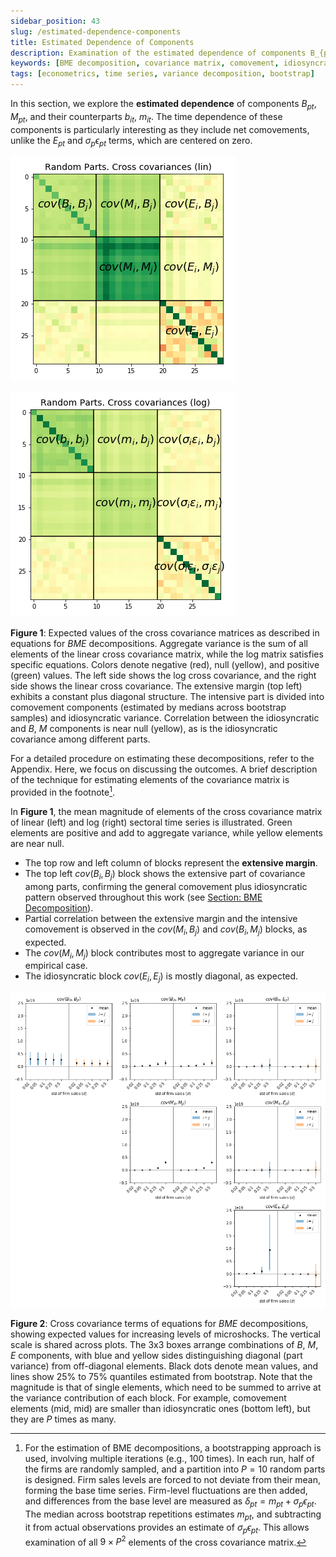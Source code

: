 ```yaml
---
sidebar_position: 43
slug: /estimated-dependence-components
title: Estimated Dependence of Components
description: Examination of the estimated dependence of components B_{pt}, M_{pt}, and their counterparts, focusing on their time dependence and net comovements.
keywords: [BME decomposition, covariance matrix, comovement, idiosyncratic variance, bootstrap estimation]
tags: [econometrics, time series, variance decomposition, bootstrap]
---
```



In this section, we explore the **estimated dependence** of components $B_{pt}$, $M_{pt}$, and their counterparts $b_{it}$, $m_{it}$. The time dependence of these components is particularly interesting as they include net comovements, unlike the $E_{pt}$ and $\sigma_p\epsilon_{pt}$ terms, which are centered on zero.

![Cross Covariance Matrices](./figures/full_crosscov_lin_P.png)

![Cross Covariance Matrices](./figures/full_crosscov_log_P.png)

**Figure 1**: Expected values of the cross covariance matrices as described in equations for $BME$ decompositions. Aggregate variance is the sum of all elements of the linear cross covariance matrix, while the log matrix satisfies specific equations. Colors denote negative (red), null (yellow), and positive (green) values. The left side shows the log cross covariance, and the right side shows the linear cross covariance. The extensive margin (top left) exhibits a constant plus diagonal structure. The intensive part is divided into comovement components (estimated by medians across bootstrap samples) and idiosyncratic variance. Correlation between the idiosyncratic and $B$, $M$ components is near null (yellow), as is the idiosyncratic covariance among different parts.

For a detailed procedure on estimating these decompositions, refer to the Appendix. Here, we focus on discussing the outcomes. A brief description of the technique for estimating elements of the covariance matrix is provided in the footnote[^1].

In **Figure 1**, the mean magnitude of elements of the cross covariance matrix of linear (left) and log (right) sectoral time series is illustrated. Green elements are positive and add to aggregate variance, while yellow elements are near null.

- The top row and left column of blocks represent the **extensive margin**.
- The top left $cov(B_i, B_j)$ block shows the extensive part of covariance among parts, confirming the general comovement plus idiosyncratic pattern observed throughout this work (see [Section: BME Decomposition](./bme-decomposition.md)).
- Partial correlation between the extensive margin and the intensive comovement is observed in the $cov(M_i, B_j)$ and $cov(B_i, M_j)$ blocks, as expected.
- The $cov(M_i, M_j)$ block contributes most to aggregate variance in our empirical case.
- The idiosyncratic block $cov(E_i, E_j)$ is mostly diagonal, as expected.

![Components Cross Covariance](./figures/components_crosscov_new.png)

**Figure 2**: Cross covariance terms of equations for $BME$ decompositions, showing expected values for increasing levels of microshocks. The vertical scale is shared across plots. The 3x3 boxes arrange combinations of $B$, $M$, $E$ components, with blue and yellow sides distinguishing diagonal (part variance) from off-diagonal elements. Black dots denote mean values, and lines show 25% to 75% quantiles estimated from bootstrap. Note that the magnitude is that of single elements, which need to be summed to arrive at the variance contribution of each block. For example, comovement elements (mid, mid) are smaller than idiosyncratic ones (bottom left), but they are $P$ times as many.

[^1]: For the estimation of BME decompositions, a bootstrapping approach is used, involving multiple iterations (e.g., 100 times). In each run, half of the firms are randomly sampled, and a partition into $P = 10$ random parts is designed. Firm sales levels are forced to not deviate from their mean, forming the base time series. Firm-level fluctuations are then added, and differences from the base level are measured as $\delta_{pt} = m_{pt} +\sigma_p \epsilon_{pt}$. The median across bootstrap repetitions estimates $m_{pt}$, and subtracting it from actual observations provides an estimate of $\sigma_p \epsilon_{pt}$. This allows examination of all $9 \times P^2$ elements of the cross covariance matrix.